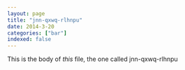```yaml
---
layout: page
title: "jnn-qxwq-rlhnpu"
date: 2014-3-20
categories: ["bar"]
indexed: false
---
```

This is the body of _this_ file, the one called jnn-qxwq-rlhnpu
